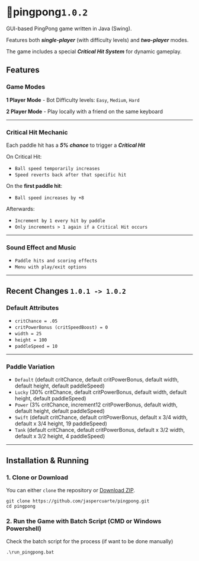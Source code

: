 
# 🏓pingpong`1.0.2`

GUI-based PingPong game written in Java (Swing).  

Features both ***single-player*** (with difficulty levels) and ***two-player*** modes.  

The game includes a special ***Critical Hit System*** for dynamic gameplay.


## Features

### Game Modes
**1 Player Mode**
    - Bot Difficulty levels: `Easy`, `Medium`, `Hard`

**2 Player Mode**
    - Play locally with a friend on the same keyboard

---
### Critical Hit Mechanic
Each paddle hit has a ***5% chance*** to trigger a ***Critical Hit***

On Critical Hit:
  - `Ball speed temporarily increases`
  - `Speed reverts back after that specific hit`

On the **first paddle hit**:
  - `Ball speed increases by +8`

Afterwards:
  - `Increment by 1 every hit by paddle`
  - `Only increments > 1 again if a Critical Hit occurs`

---
### Sound Effect and Music
  - `Paddle hits and scoring effects`
  - `Menu with play/exit options`

---
## Recent Changes `1.0.1 -> 1.0.2`

### Default Attributes
  - `critChance = .05`
  - `critPowerBonus (critSpeedBoost) = 0`
  - `width = 25`
  - `height = 100`
  - `paddleSpeed = 10`

--- 
### Paddle Variation
  - `Default` (default critChance, default critPowerBonus, default width, default height, default paddleSpeed) 
  - `Lucky` (30% critChance, default critPowerBonus, default width, default height, default paddleSpeed)
  - `Power` (3% critChance, increment12 critPowerBonus, default width, default height, default paddleSpeed)
  - `Swift` (default critChance, default critPowerBonus, default x 3/4 width, default x 3/4 height, 19 paddleSpeed)
  - `Tank` (default critChance, default critPowerBonus, default x 3/2 width, default x 3/2 height, 4 paddleSpeed)

---
## Installation & Running

### 1. Clone or Download
You can either `clone` the repository or [Download ZIP](https://github.com/yourusername/pingpong/archive/refs/heads/main.zip).

```code
git clone https://github.com/jaspercuarte/pingpong.git
cd pingpong
```

### 2. Run the Game with Batch Script (CMD or Windows Powershell)
Check the batch script for the process (if want to be done manually)

```code
.\run_pingpong.bat
```

